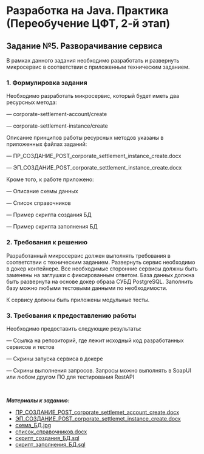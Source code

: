 # Разработка на Java. Практика (Переобучение ЦФТ, 2-й этап)

## Задание №5. Разворачивание сервиса

В рамках данного задания необходимо разработать и развернуть микросервис в соответствии с приложенным техническим заданием.

### 1. Формулировка задания

Необходимо разработать микросервис, который будет иметь два ресурсных метода:

— corporate-settlement-account/create

— corporate-settlement-instance/create

Описание принципов работы ресурсных методов указаны в приложенных файлах заданий:

— ПР_СОЗДАНИЕ_POST_corporate_settlement_instance_create.docx

— ЭП_СОЗДАНИЕ_POST_corporate_settlement_instance_create.docx

Кроме того, к работе приложено:

— Описание схемы данных

— Список справочников

— Пример скрипта создания БД

— Пример скрипта заполнения БД

### 2. Требования к решению

Разработанный микросервис должен выполнять требования в соответствии с техническим заданием. Развернуть сервис необходимо в докер контейнере. Все необходимые сторонние сервисы должны быть заменены на заглушки с фиксированным ответом. База данных должна быть развернута на основе докер образа СУБД PostgreSQL. Заполнить базу можно любыми тестовыми данными по необходимости.

К сервису должны быть приложены модульные тесты.

### 3. Требования к предоставлению работы

Необходимо предоставить следующие результаты:

— Ссылка на репозиторий, где лежит исходный код разработанных сервисов и тестов

— Скрины запуска сервиса в докере

— Скрины выполнения запросов. Запросы можно выполнять в SoapUI или любом другом ПО для тестирования RestAPI

<br/>

***Материалы к заданию:***

- [ПР_СОЗДАНИЕ_POST_corporate_settlemet_account_create.docx](./res/materials/ПР_СОЗДАНИЕ_POST_corporate_settlemet_account_create.docx)
- [ЭП_СОЗДАНИЕ_POST_corporate_settlemet_instance_create.docx](./res/materials/ЭП_СОЗДАНИЕ_POST_corporate_settlemet_instance_create.docx)
- [схема_БД.jpg](./res/materials/DB/схема_БД.jpg)
- [список_справочников.docx](./res/materials/DB/список_справочников.docx)
- [скрипт_создания_БД.sql](./res/materials/DB/скрипт_создания_БД.sql)
- [скрипт_заполнения_БД.sql](./res/materials/DB/скрипт_заполнения_БД.sql)
